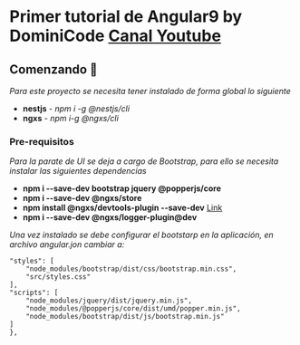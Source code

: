 # Primer tutorial de Angular9 by DominiCode [Canal Youtube](https://www.youtube.com/watch?v=qNGNiYYV1y0)

## Comenzando 🚀
_Para este proyecto se necesita tener instalado de forma global lo siguiente_
* **nestjs** - *npm i -g @nestjs/cli*
* **ngxs** - *npm i-g @ngxs/cli*

### Pre-requisitos
_Para la parate de UI se deja a cargo de Bootstrap, para ello se necesita instalar las siguientes dependencias_
* **npm i --save-dev bootstrap jquery @popperjs/core**
* **npm i --save-dev @ngxs/store**
* **npm install @ngxs/devtools-plugin --save-dev** [Link](https://www.ngxs.io/plugins/devtools)
* **npm i --save-dev @ngxs/logger-plugin@dev**

_Una vez instalado se debe configurar el bootstarp en la aplicación, en archivo angular.jon cambiar a:_

```
"styles": [
    "node_modules/bootstrap/dist/css/bootstrap.min.css",
    "src/styles.css"
],
"scripts": [
    "node_modules/jquery/dist/jquery.min.js",
    "node_modules/@popperjs/core/dist/umd/popper.min.js",
    "node_modules/bootstrap/dist/js/bootstrap.min.js"
]
},
```
